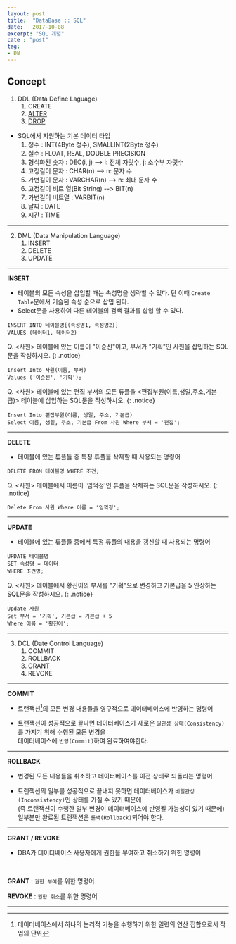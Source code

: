 ```yaml
---
layout: post
title:  "DataBase :: SQL"
date:   2017-10-08
excerpt: "SQL 개념"
cate : "post"
tag:
- DB
---
```


## Concept

1. DDL (Data Define Laguage)
    1. CREATE
    2. [ALTER](https://goodgid.github.io/DB-Alter/)
    3. [DROP](https://goodgid.github.io/DB-Drop/)

* SQL에서 지원하는 기본 데이터 타입
    1. 정수 : INT(4Byte 정수), SMALLINT(2Byte 정수)
    2. 실수 : FLOAT, REAL, DOUBLE PRECISION
    3. 형식화된 숫자 : DEC(i, j) --> i: 전체 자릿수,   j: 소수부 자릿수
    4. 고정길이 문자 : CHAR(n) --> n: 문자 수
    5. 가변길이 문자 : VARCHAR(n) --> n: 최대 문자 수
    6. 고정길이 비트 열(Bit String) --> BIT(n)
    7. 가변길이 비트열 : VARBIT(n)
    8. 날짜 : DATE
    9. 시간 : TIME


---


2. DML (Data Manipulation Language)
    1. INSERT
    2. DELETE
    3. UPDATE

--- 

**INSERT**

* 테이블의 모든 속성을 삽입할 때는 속성명을 생략할 수 있다. 단 이때 `Create Table`문에서 기술된 속성 순으로 삽입 된다.
* Select문을 사용하여 다른 테이블의 검색 결과를 삽입 할 수 있다.


```
INSERT INTO 테이블명[(속성명1, 속성명2)]
VALUES (데이터1, 데이터2)
```

Q. <사원> 테이블에 있는 이름이 "이순신"이고, 부서가 "기획"인 사원을 삽입하는 SQL문을 작성하시오.
{: .notice}

```
Insert Into 사원(이름, 부서)
Values ('이순신', '기획');
```    


Q. <사원> 테이블에 있는 편집 부서의 모든 튜플을 <편집부원(이름,생일,주소,기본급)> 테이블에 삽입하는 SQL문을 작성하시오.
{: .notice}

```
Insert Into 편집부원(이름, 생일, 주소, 기본급)
Select 이름, 생일, 주소, 기본급 From 사원 Where 부서 = '편집';
```    

---



**DELETE**

* 테이블에 있는 튜플들 중 특정 튜플을 삭제할 때 사용되는 명령어


```
DELETE FROM 테이블명 WHERE 조건;
```

Q. <사원> 테이블에서 이름이 '임꺽정'인 튜플을 삭제하는 SQL문을 작성하시오.
{: .notice}

```
Delete From 사원 Where 이름 = '임꺽정';
```    

---




**UPDATE**

* 테이블에 있는 튜플들 중에서 특정 튜플의 내용을 갱신할 때 사용되는 명령어


```
UPDATE 테이블명
SET 속성명 = 데이터
WHERE 조건명;
```

Q. <사원> 테이블에서 황진이의 부서를 "기획"으로 변경하고 기본급을 5 인상하는 SQL문을 작성하시오.
{: .notice}

```
Update 사원
Set 부서 = '기획', 기본급 = 기본급 + 5
Where 이름 = '황진이';
```    

---




3. DCL (Date Control Language)
    1. COMMIT
    2. ROLLBACK
    3. GRANT
    4. REVOKE 


--- 

**COMMIT**

* 트랜잭션[^1]의 모든 변경 내용들을 영구적으로 데이터베이스에 반영하는 명령어 

[^1]: 데이터베이스에서 하나의 논리적 기능을 수행하기 위한 일련의 연산 집합으로서 작업의 단위
                
* 트랜잭션이 성공적으로 끝나면 데이터베이스가 새로운 `일관성 상태(Consistency)`를 가지기 위해 수행된 모든 변경을 <br/> 데이터베이스에 `반영(Commit)`하여 완료하여야한다.


---

**ROLLBACK**

* 변경된 모든 내용들을 취소하고 데이터베이스를 이전 상태로 되돌리는 명령어

* 트랜잭션의 일부를 성공적으로 끝내지 못하면 데이터베이스가 `비일관성(Inconsistency)`인 상태를 가질 수 있기 때문에 <br/> (즉 트랜잭션이 수행한 일부 변경이 데이터베이스에 반영될 가능성이 있기 때문에) <br/> 일부분만 완료된 트랜잭션은 `롤백(Rollback)`되어야 한다.

---


**GRANT / REVOKE**

* DBA가 데이터베이스 사용자에게 권한을 부여하고 취소하기 위한 명령어

<br/>

**GRANT** : `권한 부여`를 위한 명령어

**REVOKE** : `권한 취소`를 위한 명령어



---
